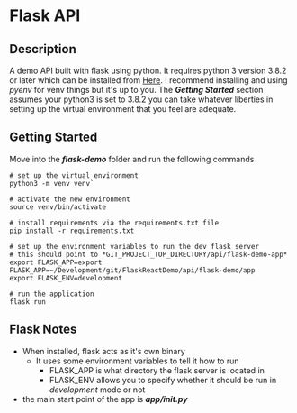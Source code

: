 # Flask API #

## Description ##
A demo API built with flask using python.
It requires python 3 version 3.8.2 or later which can be installed from [Here](https://www.python.org/downloads/ "Install url for python 3"). I recommend installing and using *pyenv* for venv things but it's up to you. The ***Getting Started*** section assumes your python3 is set to 3.8.2 you can take whatever liberties in setting up the virtual environment that you feel are adequate.

## Getting Started ##
Move into the ***flask-demo*** folder and run the following commands
```
# set up the virtual environment
python3 -m venv venv`

# activate the new environment
source venv/bin/activate

# install requirements via the requirements.txt file
pip install -r requirements.txt

# set up the environment variables to run the dev flask server
# this should point to *GIT_PROJECT_TOP_DIRECTORY/api/flask-demo-app*
export FLASK_APP=export FLASK_APP=~/Development/git/FlaskReactDemo/api/flask-demo/app
export FLASK_ENV=development

# run the application
flask run
```

## Flask Notes ##
- When installed, flask acts as it's own binary
    - It uses some environment variables to tell it how to run
        - FLASK_APP is what directory the flask server is located in
        - FLASK_ENV allows you to specify whether it should be run in *development* mode or not
- the main start point of the app is ***app/__init__.py***